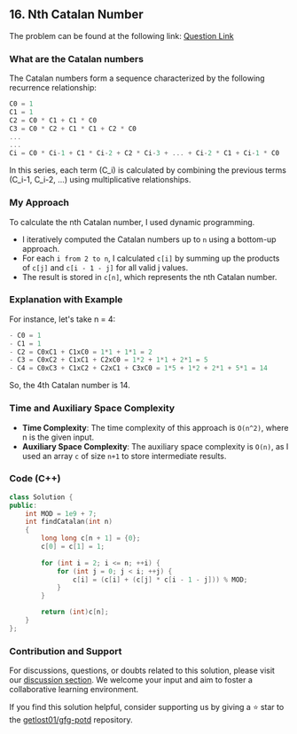 ## 16. Nth Catalan Number

The problem can be found at the following link: [Question Link](https://practice.geeksforgeeks.org/problems/nth-catalan-number0817/1)

### What are the Catalan numbers

The Catalan numbers form a sequence characterized by the following recurrence relationship:

```js
C0 = 1
C1 = 1
C2 = C0 * C1 + C1 * C0
C3 = C0 * C2 + C1 * C1 + C2 * C0
...
...
Ci = C0 * Ci-1 + C1 * Ci-2 + C2 * Ci-3 + ... + Ci-2 * C1 + Ci-1 * C0
```

In this series, each term (C_i) is calculated by combining the previous terms (C_i-1, C_i-2, ...) using multiplicative relationships.

### My Approach

To calculate the nth Catalan number, I used dynamic programming. 
- I iteratively computed the Catalan numbers up to `n` using a bottom-up approach. 
- For each `i from 2 to n`, I calculated `c[i]` by summing up the products of `c[j]` and `c[i - 1 - j]` for all valid j values. 
- The result is stored in `c[n]`, which represents the nth Catalan number.

### Explanation with Example

For instance, let's take n = 4:

```js
- C0 = 1
- C1 = 1
- C2 = C0xC1 + C1xC0 = 1*1 + 1*1 = 2
- C3 = C0xC2 + C1xC1 + C2xC0 = 1*2 + 1*1 + 2*1 = 5
- C4 = C0xC3 + C1xC2 + C2xC1 + C3xC0 = 1*5 + 1*2 + 2*1 + 5*1 = 14
```

So, the 4th Catalan number is 14.

### Time and Auxiliary Space Complexity

- **Time Complexity**: The time complexity of this approach is `O(n^2)`, where n is the given input.
- **Auxiliary Space Complexity**: The auxiliary space complexity is `O(n)`, as I used an array `c` of size `n+1` to store intermediate results.

### Code (C++)

```cpp
class Solution {
public:
    int MOD = 1e9 + 7;
    int findCatalan(int n) 
    {
        long long c[n + 1] = {0};
        c[0] = c[1] = 1;
		
        for (int i = 2; i <= n; ++i) {
            for (int j = 0; j < i; ++j) {
                c[i] = (c[i] + (c[j] * c[i - 1 - j])) % MOD;
            }
        }

        return (int)c[n];
    }
};
```

### Contribution and Support

For discussions, questions, or doubts related to this solution, please visit our [discussion section](https://github.com/getlost01/gfg-potd/discussions). We welcome your input and aim to foster a collaborative learning environment.

If you find this solution helpful, consider supporting us by giving a ⭐ star to the [getlost01/gfg-potd](https://github.com/getlost01/gfg-potd) repository.
